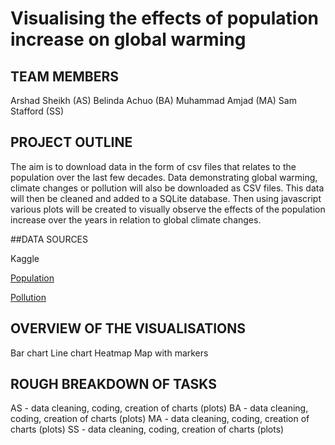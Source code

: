 # Visualising the effects of population increase on global warming

## TEAM MEMBERS
Arshad Sheikh (AS)
Belinda Achuo (BA)
Muhammad Amjad (MA)
Sam Stafford (SS)

## PROJECT OUTLINE
The aim is to download data in the form of csv files that relates to the population over the last few decades. Data demonstrating global warming, climate changes or pollution will also be downloaded as CSV files. This data will then be cleaned and added to a SQLite database. Then using javascript various plots will be created to visually observe the effects of the population increase over the years in relation to global climate changes.

##DATA SOURCES

Kaggle

[Population](https://www.kaggle.com/sansuthi/world-population-by-year)

[Pollution](https://www.kaggle.com/sohamgade/plastic-datasets?select=per-capita-plastic-waste-vs-gdp-per-capita.csv)

## OVERVIEW OF THE VISUALISATIONS
Bar chart
Line chart
Heatmap
Map with markers

## ROUGH BREAKDOWN OF TASKS
AS - data cleaning, coding, creation of charts (plots)
BA - data cleaning, coding, creation of charts (plots)
MA - data cleaning, coding, creation of charts (plots)
SS - data cleaning, coding, creation of charts (plots)
